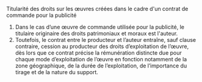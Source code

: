 Titularité des droits sur les œuvres créées dans
le cadre d'un contrat de commande pour la publicité
1) Dans le cas d’une œuvre de commande utilisée pour la publicité, le titulaire originaire des
droits patrimoniaux et moraux est l'auteur.
2) Toutefois, le contrat entre le producteur et l’auteur entraîne, sauf clause contraire, cession
au producteur des droits d’exploitation de l’œuvre, dès lors que ce contrat précise la
rémunération distincte due pour chaque mode d’exploitation de l’œuvre en fonction
notamment de la zone géographique, de la durée de l’exploitation, de l’importance du
tirage et de la nature du support.